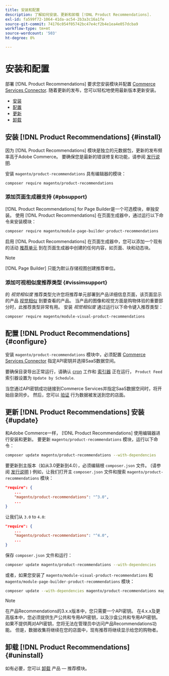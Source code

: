 ```yaml
---
title: 安装和配置
description: 了解如何安装、更新和卸载 [!DNL Product Recommendations].
exl-id: fa599f72-1064-41da-ac54-2b3a3c16a1fe
source-git-commit: 74176c054f05742bc47e4cf2b4e1ea4e057dcba9
workflow-type: tm+mt
source-wordcount: '503'
ht-degree: 0%

---
```


# 安装和配置

部署 [!DNL Product Recommendations] 要求您安装模块并配置 [Commerce Services Connector](../landing/saas.md). 随着更新的发布，您可以轻松地使用最新版本更新安装。

- [安装](#install)
- [配置](#configure)
- [更新](#update)
- [卸载](#uninstall)

## 安装 [!DNL Product Recommendations] {#install}

因为 [!DNL Product Recommendations] 模块是独立的元数据包，更新的发布频率高于Adobe Commerce。 要确保您是最新的错误修复和功能，请参阅 [发行说明](release-notes.md).

安装 `magento/product-recommendations` 具有编辑器的模块：

```bash
composer require magento/product-recommendations
```

### 添加页面生成器支持 {#pbsupport}

[!DNL Product Recommendations] for Page Builder是一个可选模块，单独安装。 使用 [!DNL Product Recommendations] 在页面生成器中，通过运行以下命令来安装模块：

```bash
composer require magento/module-page-builder-product-recommendations
```

启用 [!DNL Product Recommendations] 在页面生成器中，您可以添加一个现有的活动 [推荐单元](https://docs.magento.com/user-guide/cms/page-builder-add-recommendations.html) 到在页面生成器中创建的任何内容，如页面、块和动态块。

>[!NOTE]
>
>[!DNL Page Builder] 只能为默认存储视图创建推荐单位。

### 添加可视相似度推荐类型 {#vissimsupport}

的 _视觉相似度_ 推荐类型允许您将推荐单元部署到产品详细信息页面，该页面显示的产品 [视觉相似](type.md#visualsim) 到要查看的产品。 当产品的图像和视觉方面是购物体验的重要部分时，此推荐类型非常有用。 安装 _视觉相似度_ 通过运行以下命令键入推荐类型：

```bash
composer require magento/module-visual-product-recommendations
```

## 配置 [!DNL Product Recommendations] {#configure}

安装 `magento/product-recommendations` 模块中，必须配置 [Commerce Services Connector](https://docs.magento.com/user-guide/configuration/services/saas.html) 指定API密钥并选择SaaS数据空间。

要确保目录导出正常运行，请确认 [cron](https://devdocs.magento.com/guides/v2.4/config-guide/cli/config-cli-subcommands-cron.html) 工作和 [索引器](https://devdocs.magento.com/guides/v2.4/config-guide/cli/config-cli-subcommands-index.html) 正在运行， `Product Feed` 索引器设置为 `Update by Schedule`.

当您通过API密钥成功链接到Commerce Services并指定SaaS数据空间时，将开始目录同步。 然后，您可以 [验证](verify.md) 行为数据被发送到您的店面。

## 更新 [!DNL Product Recommendations] 安装 {#update}

和Adobe Commerce一样， [!DNL Product Recommendations] 使用编辑器进行安装和更新。 要更新 `magento/product-recommendations` 模块，运行以下命令：

```bash
composer update magento/product-recommendations --with-dependencies
```

要更新到主版本（如从3.0更新到4.0），必须编辑根 `composer.json` 文件。 (请参阅 [发行说明](release-notes.md) ) 例如，让我们打开主 `composer.json` 文件和搜索 `magento/product-recommendations` 模块：

```json
"require": {
    ...
    "magento/product-recommendations": "^3.0",
    ...
}
```

让我们从 `3.0` to `4.0`:

```json
"require": {
    ...
    "magento/product-recommendations": "^4.0",
    ...
}
```

保存 `composer.json` 文件和运行：

```bash
composer update magento/product-recommendations --with-dependencies
```

或者，如果您安装了 `magento/module-visual-product-recommendations` 和 `magento/module-page-builder-product-recommendations` 模块：

```bash
composer update --with-dependencies magento/product-recommendations magento/module-visual-product-recommendations magento/module-page-builder-product-recommendations
```

>[!NOTE]
>
> 在产品Recommendations的3.x.x版本中，您只需要一个API密钥。 在4.x.x及更高版本中，您必须提供生产公共和专用API密钥，以及沙盒公共和专用API密钥。 如果不提供两对API密钥，您将无法在管理员中访问产品Recommendations功能。 但是，数据收集将继续在您的店面中，现有推荐将继续显示给您的购物者。

## 卸载 [!DNL Product Recommendations] {#uninstall}

如有必要，您可以 [卸载](https://devdocs.magento.com/guides/v2.4/install-gde/install/cli/install-cli-uninstall-mods.html) 产品 — 推荐模块。
